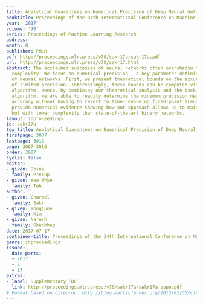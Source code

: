```yaml
---
title: Analytical Guarantees on Numerical Precision of Deep Neural Networks
booktitle: Proceedings of the 34th International Conference on Machine Learning
year: '2017'
volume: '70'
series: Proceedings of Machine Learning Research
address: 
month: 0
publisher: PMLR
pdf: http://proceedings.mlr.press/v70/sakr17a/sakr17a.pdf
url: http://proceedings.mlr.press/v70/sakr17.html
abstract: The acclaimed successes of neural networks often overshadow their tremendous
  complexity. We focus on numerical precision – a key parameter defining the complexity
  of neural networks. First, we present theoretical bounds on the accuracy in presence
  of limited precision. Interestingly, these bounds can be computed via the back-propagation
  algorithm. Hence, by combining our theoretical analysis and the back-propagation
  algorithm, we are able to readily determine the minimum precision needed to preserve
  accuracy without having to resort to time-consuming fixed-point simulations. We
  provide numerical evidence showing how our approach allows us to maintain high accuracy
  but with lower complexity than state-of-the-art binary networks.
layout: inproceedings
id: sakr17a
tex_title: Analytical Guarantees on Numerical Precision of Deep Neural Networks
firstpage: 3007
lastpage: 3016
page: 3007-3016
order: 3007
cycles: false
editor:
- given: Doina
  family: Precup
- given: Yee Whye
  family: Teh
author:
- given: Charbel
  family: Sakr
- given: Yongjune
  family: Kim
- given: Naresh
  family: Shanbhag
date: 2017-07-17
container-title: Proceedings of the 34th International Conference on Machine Learning
genre: inproceedings
issued:
  date-parts:
  - 2017
  - 7
  - 17
extras:
- label: Supplementary PDF
  link: http://proceedings.mlr.press/v70/sakr17a/sakr17a-supp.pdf
# Format based on citeproc: http://blog.martinfenner.org/2013/07/30/citeproc-yaml-for-bibliographies/
---
```

